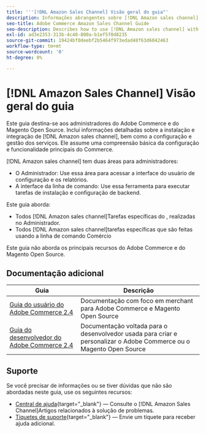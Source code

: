 ```yaml
---
title: '''[!DNL Amazon Sales Channel] Visão geral do guia"'
description: Informações abrangentes sobre [!DNL Amazon sales channel] para administradores Adobe Commerce e Magento Open Source, incluindo instalação e integração
seo-title: Adobe Commerce Amazon Sales Channel Guide
seo-description: Describes how to use [!DNL Amazon sales channel] with Adobe Commerce or Magento Open Source.
exl-id: ad3e2353-313b-4c40-800a-b1ef5f0d8235
source-git-commit: 19424bf0deebf2b5464f973edad48f63d6042463
workflow-type: tm+mt
source-wordcount: '0'
ht-degree: 0%

---
```


# [!DNL Amazon Sales Channel] Visão geral do guia

Este guia destina-se aos administradores do Adobe Commerce e do Magento Open Source. Inclui informações detalhadas sobre a instalação e integração de [!DNL Amazon sales channel], bem como a configuração e gestão dos serviços. Ele assume uma compreensão básica da configuração e funcionalidade principais do Commerce.

[!DNL Amazon sales channel] tem duas áreas para administradores:

* O Administrador: Use essa área para acessar a interface do usuário de configuração e os relatórios.
* A interface da linha de comando: Use essa ferramenta para executar tarefas de instalação e configuração de backend.

Este guia aborda:

* Todos [!DNL Amazon sales channel]Tarefas específicas do , realizadas no Administrador.
* Todos [!DNL Amazon sales channel]tarefas específicas que são feitas usando a linha de comando Comércio

Este guia não aborda os principais recursos do Adobe Commerce e do Magento Open Source.

## Documentação adicional

| Guia | Descrição |
|------ | ----------- |
| [Guia do usuário do Adobe Commerce 2.4](https://docs.magento.com/user-guide/) | Documentação com foco em merchant para Adobe Commerce e Magento Open Source |
| [Guia do desenvolvedor do Adobe Commerce 2.4](https://devdocs.magento.com/) | Documentação voltada para o desenvolvedor usada para criar e personalizar o Adobe Commerce ou o Magento Open Source |

## Suporte

Se você precisar de informações ou se tiver dúvidas que não são abordadas neste guia, use os seguintes recursos:

* [Central de ajuda](https://support.magento.com/hc/en-us){target=&quot;_blank&quot;} — Consulte o [!DNL Amazon Sales Channel]Artigos relacionados à solução de problemas.
* [Tíquetes de suporte](https://support.magento.com/hc/en-us/articles/360000913794#submit-ticket){target=&quot;_blank&quot;} — Envie um tíquete para receber ajuda adicional.
